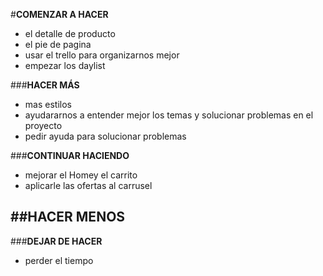 #**__COMENZAR A HACER__**
- el detalle de producto
- el pie de pagina
- usar el trello para organizarnos  mejor
- empezar los daylist


###**__HACER MÁS__**
- mas estilos
- ayudararnos a entender mejor los temas y solucionar problemas en el proyecto
- pedir ayuda para solucionar problemas

###**__CONTINUAR HACIENDO__**
- mejorar el Homey el carrito
- aplicarle las ofertas al carrusel

##**__HACER MENOS__**
- 
###**__DEJAR DE HACER__**
- perder el tiempo
